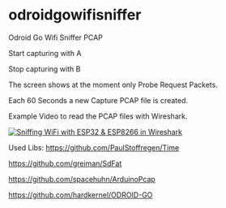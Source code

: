 # odroidgowifisniffer
Odroid Go Wifi Sniffer PCAP

Start capturing with A

Stop capturing with B

The screen shows at the moment only Probe Request Packets.

Each 60 Seconds a new Capture PCAP file is created.



Example Video to read the PCAP files with Wireshark.

[![Sniffing WiFi with ESP32 & ESP8266 in Wireshark](https://img.youtube.com/vi/3Ac6X6ZBQ0g/0.jpg)](https://www.youtube.com/watch?v=3Ac6X6ZBQ0g)  


Used Libs:
https://github.com/PaulStoffregen/Time

https://github.com/greiman/SdFat

https://github.com/spacehuhn/ArduinoPcap

https://github.com/hardkernel/ODROID-GO

